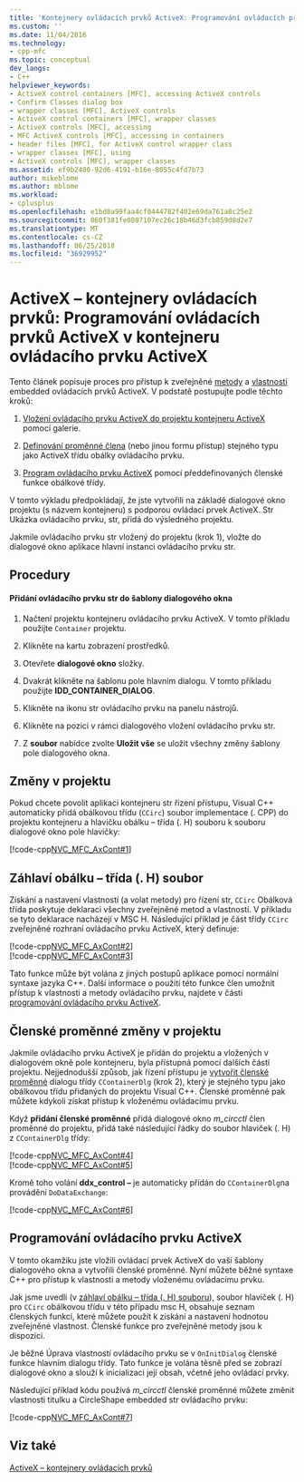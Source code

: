 ```yaml
---
title: 'Kontejnery ovládacích prvků ActiveX: Programování ovládacích prvků ActiveX v kontejneru ovládacího prvku ActiveX | Microsoft Docs'
ms.custom: ''
ms.date: 11/04/2016
ms.technology:
- cpp-mfc
ms.topic: conceptual
dev_langs:
- C++
helpviewer_keywords:
- ActiveX control containers [MFC], accessing ActiveX controls
- Confirm Classes dialog box
- wrapper classes [MFC], ActiveX controls
- ActiveX control containers [MFC], wrapper classes
- ActiveX controls [MFC], accessing
- MFC ActiveX controls [MFC], accessing in containers
- header files [MFC], for ActiveX control wrapper class
- wrapper classes [MFC], using
- ActiveX controls [MFC], wrapper classes
ms.assetid: ef9b2480-92d6-4191-b16e-8055c4fd7b73
author: mikeblome
ms.author: mblome
ms.workload:
- cplusplus
ms.openlocfilehash: e1bd8a99faa4cf0444782f402e69da761a8c25e2
ms.sourcegitcommit: 060f381fe0807107ec26c18b46d3fcb859d8d2e7
ms.translationtype: MT
ms.contentlocale: cs-CZ
ms.lasthandoff: 06/25/2018
ms.locfileid: "36929952"
---
```

# <a name="activex-control-containers-programming-activex-controls-in-an-activex-control-container"></a>ActiveX – kontejnery ovládacích prvků: Programování ovládacích prvků ActiveX v kontejneru ovládacího prvku ActiveX
Tento článek popisuje proces pro přístup k zveřejněné [metody](../mfc/mfc-activex-controls-methods.md) a [vlastnosti](../mfc/mfc-activex-controls-properties.md) embedded ovládacích prvků ActiveX. V podstatě postupujte podle těchto kroků:  
  
1.  [Vložení ovládacího prvku ActiveX do projektu kontejneru ActiveX](../mfc/inserting-a-control-into-a-control-container-application.md) pomocí galerie.  
  
2.  [Definování proměnné člena](../mfc/activex-control-containers-connecting-an-activex-control-to-a-member-variable.md) (nebo jinou formu přístup) stejného typu jako ActiveX třídu obálky ovládacího prvku.  
  
3.  [Program ovládacího prvku ActiveX](#_core_programming_the_activex_control) pomocí předdefinovaných členské funkce obálkové třídy.  
  
 V tomto výkladu předpokládají, že jste vytvořili na základě dialogové okno projektu (s názvem kontejneru) s podporou ovládací prvek ActiveX. Str Ukázka ovládacího prvku, str, přidá do výsledného projektu.  
  
 Jakmile ovládacího prvku str vložený do projektu (krok 1), vložte do dialogové okno aplikace hlavní instanci ovládacího prvku str.  
  
## <a name="procedures"></a>Procedury  
  
#### <a name="to-add-the-circ-control-to-the-dialog-template"></a>Přidání ovládacího prvku str do šablony dialogového okna  
  
1.  Načtení projektu kontejneru ovládacího prvku ActiveX. V tomto příkladu použijte `Container` projektu.  
  
2.  Klikněte na kartu zobrazení prostředků.  
  
3.  Otevřete **dialogové okno** složky.  
  
4.  Dvakrát klikněte na šablonu pole hlavním dialogu. V tomto příkladu použijte **IDD_CONTAINER_DIALOG**.  
  
5.  Klikněte na ikonu str ovládacího prvku na panelu nástrojů.  
  
6.  Klikněte na pozici v rámci dialogového vložení ovládacího prvku str.  
  
7.  Z **soubor** nabídce zvolte **Uložit vše** se uložit všechny změny šablony pole dialogového okna.  
  
## <a name="modifications-to-the-project"></a>Změny v projektu  
 Pokud chcete povolit aplikaci kontejneru str řízení přístupu, Visual C++ automaticky přidá obálkovou třídu (`CCirc`) soubor implementace (. CPP) do projektu kontejneru a hlavičku obálku – třída (. H) souboru k souboru dialogové okno pole hlavičky:  
  
 [!code-cpp[NVC_MFC_AxCont#1](../mfc/codesnippet/cpp/programming-activex-controls-in-a-activex-control-container_1.h)]  
  
##  <a name="_core_the_wrapper_class_header_28h29_file"></a> Záhlaví obálku – třída (. H) soubor  
 Získání a nastavení vlastností (a volat metody) pro řízení str, `CCirc` Obálková třída poskytuje deklaraci všechny zveřejněné metod a vlastností. V příkladu se tyto deklarace nacházejí v MSC H. Následující příklad je část třídy `CCirc` zveřejněné rozhraní ovládacího prvku ActiveX, který definuje:  
  
 [!code-cpp[NVC_MFC_AxCont#2](../mfc/codesnippet/cpp/programming-activex-controls-in-a-activex-control-container_2.h)]  
[!code-cpp[NVC_MFC_AxCont#3](../mfc/codesnippet/cpp/programming-activex-controls-in-a-activex-control-container_3.h)]  
  
 Tato funkce může být volána z jiných postupů aplikace pomocí normální syntaxe jazyka C++. Další informace o použití této funkce člen umožnit přístup k vlastnosti a metody ovládacího prvku, najdete v části [programování ovládacího prvku ActiveX](#_core_programming_the_activex_control).  
  
##  <a name="_core_member_variable_modifications_to_the_project"></a> Členské proměnné změny v projektu  
 Jakmile ovládacího prvku ActiveX je přidán do projektu a vložených v dialogovém okně pole kontejneru, byla přístupná pomocí dalších částí projektu. Nejjednodušší způsob, jak řízení přístupu je [vytvořit členské proměnné](../mfc/activex-control-containers-connecting-an-activex-control-to-a-member-variable.md) dialogu třídy `CContainerDlg` (krok 2), který je stejného typu jako obálkovou třídu přidaných do projektu Visual C++. Členské proměnné pak můžete kdykoli získat přístup k vloženému ovládacímu prvku.  
  
 Když **přidání členské proměnné** přidá dialogové okno *m_circctl* člen proměnné do projektu, přidá také následující řádky do soubor hlaviček (. H) z `CContainerDlg` třídy:  
  
 [!code-cpp[NVC_MFC_AxCont#4](../mfc/codesnippet/cpp/programming-activex-controls-in-a-activex-control-container_4.h)]  
[!code-cpp[NVC_MFC_AxCont#5](../mfc/codesnippet/cpp/programming-activex-controls-in-a-activex-control-container_5.h)]  
  
 Kromě toho volání **ddx_control –** je automaticky přidán do `CContainerDlg`na provádění `DoDataExchange`:  
  
 [!code-cpp[NVC_MFC_AxCont#6](../mfc/codesnippet/cpp/programming-activex-controls-in-a-activex-control-container_6.cpp)]  
  
##  <a name="_core_programming_the_activex_control"></a> Programování ovládacího prvku ActiveX  
 V tomto okamžiku jste vložili ovládací prvek ActiveX do vaší šablony dialogového okna a vytvořili členské proměnné. Nyní můžete běžné syntaxe C++ pro přístup k vlastnosti a metody vloženému ovládacímu prvku.  
  
 Jak jsme uvedli (v [záhlaví obálku – třída (. H) souboru](#_core_the_wrapper_class_header_28h29_file)), soubor hlaviček (. H) pro `CCirc` obálkovou třídu v této případu msc H, obsahuje seznam členských funkcí, které můžete použít k získání a nastavení hodnotou zveřejněné vlastnost. Členské funkce pro zveřejněné metody jsou k dispozici.  
  
 Je běžné Úprava vlastností ovládacího prvku se v `OnInitDialog` členské funkce hlavním dialogu třídy. Tato funkce je volána těsně před se zobrazí dialogové okno a slouží k inicializaci její obsah, včetně jeho ovládací prvky.  
  
 Následující příklad kódu používá *m_circctl* členské proměnné můžete změnit vlastnosti titulku a CircleShape embedded str ovládacího prvku:  
  
 [!code-cpp[NVC_MFC_AxCont#7](../mfc/codesnippet/cpp/programming-activex-controls-in-a-activex-control-container_7.cpp)]  
  
## <a name="see-also"></a>Viz také  
 [ActiveX – kontejnery ovládacích prvků](../mfc/activex-control-containers.md)

